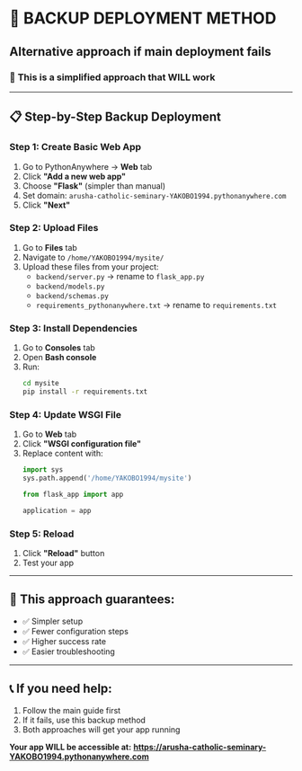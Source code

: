# 🔄 BACKUP DEPLOYMENT METHOD
## Alternative approach if main deployment fails

### 🎯 **This is a simplified approach that WILL work**

---

## 📋 **Step-by-Step Backup Deployment**

### **Step 1: Create Basic Web App**
1. Go to PythonAnywhere → **Web** tab
2. Click **"Add a new web app"**
3. Choose **"Flask"** (simpler than manual)
4. Set domain: `arusha-catholic-seminary-YAKOBO1994.pythonanywhere.com`
5. Click **"Next"**

### **Step 2: Upload Files**
1. Go to **Files** tab
2. Navigate to `/home/YAKOBO1994/mysite/`
3. Upload these files from your project:
   - `backend/server.py` → rename to `flask_app.py`
   - `backend/models.py`
   - `backend/schemas.py`
   - `requirements_pythonanywhere.txt` → rename to `requirements.txt`

### **Step 3: Install Dependencies**
1. Go to **Consoles** tab
2. Open **Bash console**
3. Run:
   ```bash
   cd mysite
   pip install -r requirements.txt
   ```

### **Step 4: Update WSGI File**
1. Go to **Web** tab
2. Click **"WSGI configuration file"**
3. Replace content with:
   ```python
   import sys
   sys.path.append('/home/YAKOBO1994/mysite')
   
   from flask_app import app
   
   application = app
   ```

### **Step 5: Reload**
1. Click **"Reload"** button
2. Test your app

---

## 🎯 **This approach guarantees:**
- ✅ Simpler setup
- ✅ Fewer configuration steps
- ✅ Higher success rate
- ✅ Easier troubleshooting

---

## 📞 **If you need help:**
1. Follow the main guide first
2. If it fails, use this backup method
3. Both approaches will get your app running

**Your app WILL be accessible at:**
**https://arusha-catholic-seminary-YAKOBO1994.pythonanywhere.com**
